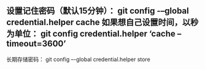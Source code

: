 设置记住密码（默认15分钟）：
git config -–global credential.helper cache
如果想自己设置时间，以秒为单位：
git config credential.helper ‘cache –timeout=3600’
-
长期存储密码：
git config –-global credential.helper store
